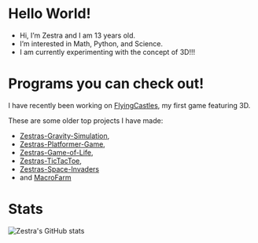 # Hello World!
 - Hi, I’m Zestra and I am 13 years old.
 - I’m interested in Math, Python, and Science.
 - I am currently experimenting with the concept of 3D!!!
 
# Programs you can check out!

I have recently been working on [FlyingCastles](https://github.com/zestra/FlyingCastles), my first game featuring 3D.

These are some older top projects I have made:
 - [Zestras-Gravity-Simulation](https://github.com/zestra/Zestras-Gravity-Simulation),
 - [Zestras-Platformer-Game](https://github.com/zestra/Zestras-Platformer-Game),
 - [Zestras-Game-of-Life](https://github.com/zestra/Zestras-Game-of-Life),
 - [Zestras-TicTacToe](https://github.com/zestra/Zestras-TicTacToe),
 - [Zestras-Space-Invaders](https://github.com/zestra/Zestras-Space-Invaders)
 - and [MacroFarm](https://github.com/zestra/MacroFarm)

# Stats
![Zestra's GitHub stats](https://github-readme-stats.vercel.app/api?username=zestra)
